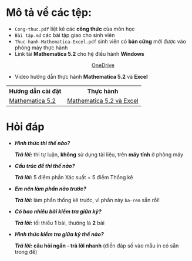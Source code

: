 # Mô tả về các tệp:
* `Cong-thuc.pdf` liệt kê các <b>công thức</b> của môn học
* `Bài tập.md` các bài tập giao cho sinh viên
* `Thuc-hanh-Mathematica-Excel.pdf` sinh viên có <b>bản cứng</b> mới được vào phòng máy thực hành
* Link tải <b>Mathematica 5.2</b> cho hệ điều hành <b>Windows</b>
     <p align="center">
          <a href="https://nuceedu-my.sharepoint.com/:u:/g/personal/thinhnd_huce_edu_vn/ETNB4kBp6ZBCvD658pIzLIIBeA7AUoozkl83dioTa16vnA">OneDrive</a>
     </p>
* Video hướng dẫn thực hành <b>Mathematica 5.2</b> và <b>Excel</b>
<table align="center">
  <tr>
    <th>Hướng dẫn cài đặt</th>
    <th>Thực hành</th>
  </tr>
  <tr>
    <td><a href="https://nuceedu-my.sharepoint.com/:v:/g/personal/thinhnd_huce_edu_vn/Edgc29SEFxpJloSLek7MctMBURpE4cH1ZfkDL-Z32430pQ"> Mathematica 5.2 </a></td>
    <td><a href="https://www.youtube.com/watch?v=-f7oyw9mgak&list=PLgFze5QynAFNR3aFNlxb_P4UZiveYddN9&ab_channel=Th%E1%BB%8BnhN.%C4%90."> Mathematica 5.2 và Excel </a></td>
  </tr>
</table>

# Hỏi đáp
* <b><i>Hình thức thi thế nào?</i></b>

     <b><i>Trả lời:</i></b> thi tự luận, <b>không</b> sử dụng tài liệu, trên <b>máy tính</b> ở phòng máy
     
* <b><i>Cấu trúc đề thi thế nào?</i></b>

     <b><i>Trả lời:</i></b> 5 điểm phần Xác suất + 5 điểm Thống kê
* <b><i>Em nên làm phần nào trước?</i></b>

     <b><i>Trả lời:</i></b> làm phần thống kê trước, vì phần này `ba-rem` sẵn rồi!

* <b><i>Có bao nhiêu bài kiểm tra giữa kỳ?</i></b>

     <b><i>Trả lời:</i></b> tối thiểu <b>1</b> bài, thường là <b>2</b> bài

* <b><i>Hình thức kiểm tra giữa kỳ thế nào?</i></b>

     <b><i>Trả lời:</i></b> <b>câu hỏi ngắn - trả lời nhanh</b> (điền đáp số vào mẫu in có sẵn trong đề)


      

